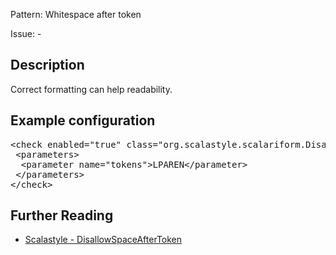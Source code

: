 Pattern: Whitespace after token

Issue: -

## Description

Correct formatting can help readability.

## Example configuration
<pre>&lt;check enabled=&quot;true&quot; class=&quot;org.scalastyle.scalariform.DisallowSpaceAfterTokenChecker&quot; level=&quot;warning&quot;&gt;
 &lt;parameters&gt;
  &lt;parameter name=&quot;tokens&quot;&gt;LPAREN&lt;/parameter&gt;
 &lt;/parameters&gt;
&lt;/check&gt;</pre>
<a name="org_scalastyle_scalariform_DisallowSpaceBeforeTokenChecker" />

## Further Reading

* [Scalastyle - DisallowSpaceAfterToken](http://www.scalastyle.org/rules-1.0.0.html#org_scalastyle_scalariform_DisallowSpaceAfterTokenChecker)